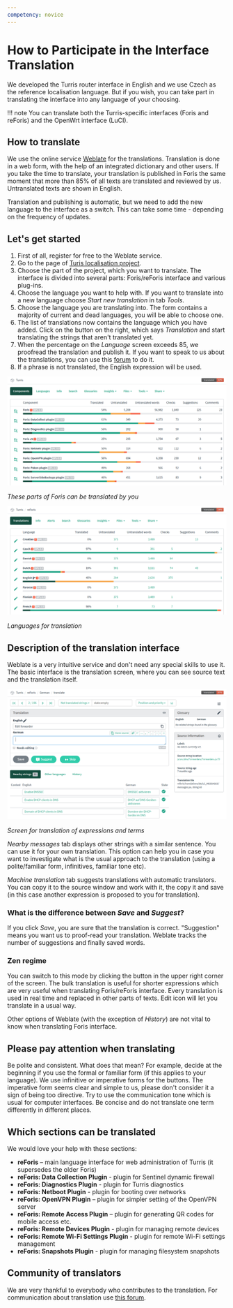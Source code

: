 ```yaml
---
competency: novice
---
```

# How to Participate in the Interface Translation

We developed the Turris router interface in English and we use Czech as the
reference localisation language. But if you wish, you can take part in
translating the interface into any language of your choosing.

!!! note
    You can translate both the Turris-specific interfaces (Foris and reForis)
    and the OpenWrt interface (LuCI).

## How to translate

We use the online service [Weblate](https://weblate.org/) for the translations.
Translation is done in a web form, with the help of an integrated dictionary
and other users. If you take the time to translate, your translation is
published in Foris the same moment that more than 85% of all texts are
translated and reviewed by us. Untranslated texts are shown in English.

Translation and publishing is automatic, but we need to add the new language
to the interface as a switch. This can take some time - depending on the
frequency of updates.

## Let's get started

  1. First of all, register for free to the Weblate service.
  2. Go to the page of [Turis localisation project](https://hosted.weblate.org/projects/turris/).
  3. Choose the part of the project, which you want to translate. The interface
     is divided into several parts: Foris/reForis interface and various plug-ins.
  4. Choose the language you want to help with. If you want to translate into
     a new language choose _Start new translation_ in tab _Tools_.
  5. Choose the language you are translating into. The form contains a majority
     of current and dead languages, you will be able to choose one.
  6. The list of translations now contains the language which you have added.
     Click on the button on the right, which says _Translation_ and start
     translating the strings that aren't translated yet.
  7. When the percentage on the _Language_ screen exceeds 85, we proofread the
     translation and publish it. If you want to speak to us about the
     translations, you can use this [forum](https://forum.turris.cz/t/how-to-participate-at-the-foris-interface-translation)
     to do it.
  8. If a phrase is not translated, the English expression will be used.

![These parts of Foris can be translated by you](translatable.png)

_These parts of Foris can be translated by you_

![Languages for translation](languages.png)

_Languages for translation_

## Description of the translation interface

Weblate is a very intuitive service and don't need any special skills to use it.
The basic interface is the translation screen, where you can see source text
and the translation itself.

![Screen for translation of expressions and terms](translation.png)

_Screen for translation of expressions and terms_

_Nearby messages_ tab displays other strings with a similar sentence. You can
use it for your own translation. This option can help you in case you want to
investigate what is the usual approach to the translation (using
a polite/familiar form, infinitives, familiar tone etc).

_Machine translation_ tab suggests translations with automatic translators.
You can copy it to the source window and work with it, the copy it and save
(in this case another expression is proposed to you for translation).

### What is the difference between _Save_ and _Suggest_?
If you click _Save_, you are sure that the translation is correct. "Suggestion"
means you want us to proof-read your translation. Weblate tracks the number of
suggestions and finally saved words.

### Zen regime
You can switch to this mode by clicking the button in the
upper right corner of the screen. The bulk translation is useful for shorter
expressions which are very useful when translating Foris/reForis interface.
Every translation is used in real time and replaced in other parts of texts.
Edit icon will let you translate in a usual way.

Other options of Weblate (with the exception of _History_) are not vital to
know when translating Foris interface.

## Please pay attention when translating

Be polite and consistent. What does that mean? For example, decide at the
beginning if you use the formal or familiar form (if this applies to your
language). We use infinitive or imperative forms for the buttons. The
imperative form seems clear and simple to us, please don't consider it
a sign of being too directive. Try to use the communication tone which is
usual for computer interfaces. Be concise and do not translate one term
differently in different places.

## Which sections can be translated

We would love your help with these sections:

  * **reForis** – main language interface for web administration of Turris (it
    supersedes the older Foris)
  * **reForis: Data Collection Plugin** - plugin for Sentinel dynamic firewall
  * **reForis: Diagnostics Plugin** - plugin for Turris diagnostics
  * **reForis: Netboot Plugin** - plugin for booting over networks
  * **reForis: OpenVPN Plugin** – plugin for simpler setting of the OpenVPN
    server
  * **reForis: Remote Access Plugin** – plugin for generating QR codes for mobile
    access etc.
  * **reForis: Remote Devices Plugin** - plugin for managing remote devices
  * **reForis: Remote Wi-Fi Settings Plugin** - plugin for remote Wi-Fi settings
    management
  * **reForis: Snapshots Plugin** - plugin for managing filesystem snapshots

## Community of translators

We are very thankful to everybody who contributes to the translation. For
communication about translation use [this forum](https://forum.turris.cz/).
